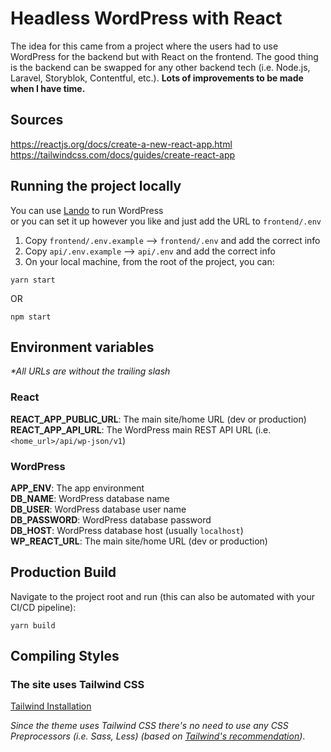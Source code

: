 # Headless WordPress with React

The idea for this came from a project where the users had to use WordPress for the backend but with React on the frontend. The good thing is the backend can be swapped for any other backend tech (i.e. Node.js, Laravel, Storyblok, Contentful, etc.). __Lots of improvements to be made when I have time.__

## Sources

https://reactjs.org/docs/create-a-new-react-app.html  
https://tailwindcss.com/docs/guides/create-react-app

## Running the project locally
You can use [Lando](https://docs.lando.dev/getting-started/installation.html) to run WordPress  
or you can set it up however you like and just add the URL to `frontend/.env`

1. Copy `frontend/.env.example` --> `frontend/.env` and add the correct info
2. Copy `api/.env.example` --> `api/.env` and add the correct info
3. On your local machine, from the root of the project, you can:
```
yarn start
```

OR

```
npm start
```

## Environment variables

_*All URLs are without the trailing slash_

### React
__REACT_APP_PUBLIC_URL__: The main site/home URL (dev or production)  
__REACT_APP_API_URL__: The WordPress main REST API URL (i.e. `<home_url>/api/wp-json/v1`)  

### WordPress
__APP_ENV__: The app environment  
__DB_NAME__: WordPress database name  
__DB_USER__: WordPress database user name  
__DB_PASSWORD__: WordPress database password  
__DB_HOST__: WordPress database host (usually `localhost`)  
__WP_REACT_URL__: The main site/home URL (dev or production)  

## Production Build

Navigate to the project root and run (this can also be automated with your CI/CD pipeline):
```
yarn build
```

## Compiling Styles
### The site uses Tailwind CSS
[Tailwind Installation](https://tailwindcss.com/docs/installation)

_Since the theme uses Tailwind CSS there's no need to use any CSS Preprocessors (i.e. Sass, Less) (based on [Tailwind's recommendation](https://tailwindcss.com/docs/using-with-preprocessors))_.
